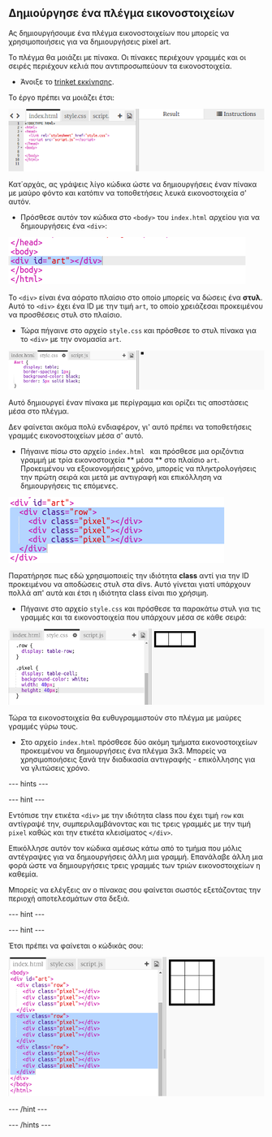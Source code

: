 ## Δημιούργησε ένα πλέγμα εικονοστοιχείων

Ας δημιουργήσουμε ένα πλέγμα εικονοστοιχείων που μπορείς να χρησιμοποιήσεις για να δημιουργήσεις pixel art.

Το πλέγμα θα μοιάζει με πίνακα. Οι πίνακες περιέχουν γραμμές και οι σειρές περιέχουν κελιά που αντιπροσωπεύουν τα εικονοστοιχεία.

+ Άνοιξε το [trinket εκκίνησης](http://jumpto.cc/web-pixel).

Το έργο πρέπει να μοιάζει έτσι:

![στιγμιότυπο οθόνης](images/pixel-starter.png)

Κατ΄αρχάς, ας γράψεις λίγο κώδικα ώστε να δημιουργήσεις έναν πίνακα με μαύρο φόντο και κατόπιν να τοποθετήσεις λευκά εικονοστοιχεία σ' αυτόν.

+ Πρόσθεσε αυτόν τον κώδικα στο `<body>` του `index.html` αρχείου για να δημιουργήσεις ένα `<div>`:

![στιγμιότυπο οθόνης](images/pixel-art-art.png)

Το `<div>` είναι ένα αόρατο πλαίσιο στο οποίο μπορείς να δώσεις ένα **στυλ**. Αυτό το `<div>` έχει ένα ID με την τιμή `art`, το οποίο χρειάζεσαι προκειμένου να προσθέσεις στυλ στο πλαίσιο.

+ Τώρα πήγαινε στο αρχείο `style.css` και πρόσθεσε το στυλ πίνακα για το `<div>` με την ονομασία `art`.

![στιγμιότυπο οθόνης](images/pixel-art-style.png)

Αυτό δημιουργεί έναν πίνακα με περίγραμμα και ορίζει τις αποστάσεις μέσα στο πλέγμα.

Δεν φαίνεται ακόμα πολύ ενδιαφέρον, γι' αυτό πρέπει να τοποθετήσεις γραμμές εικονοστοιχείων μέσα σ' αυτό.

+ Πήγαινε πίσω στο αρχείο `index.html ` και πρόσθεσε μια οριζόντια γραμμή με τρία εικονοστοιχεία ** μέσα ** στο πλαίσιο `art`. Προκειμένου να εξοικονομήσεις χρόνο, μπορείς να πληκτρολογήσεις την πρώτη σειρά και μετά με αντιγραφή και επικόλληση να δημιουργήσεις τις επόμενες.

![στιγμιότυπο οθόνης](images/pixel-art-row.png)

Παρατήρησε πως εδώ χρησιμοποιείς την ιδιότητα **class** αντί για την ID προκειμένου να αποδώσεις στυλ στα divs. Αυτό γίνεται γιατί υπάρχουν πολλά απ' αυτά και έτσι η ιδιότητα class είναι πιο χρήσιμη.

+ Πήγαινε στο αρχείο `style.css` και πρόσθεσε τα παρακάτω στυλ για τις γραμμές και τα εικονοστοιχεία που υπάρχουν μέσα σε κάθε σειρά:

![στιγμιότυπο οθόνης](images/pixel-art-row-style.png)

Τώρα τα εικονοστοιχεία θα ευθυγραμμιστούν στο πλέγμα με μαύρες γραμμές γύρω τους.

+ Στο αρχείο `index.html` πρόσθεσε δύο ακόμη τμήματα εικονοστοιχείων προκειμένου να δημιουργήσεις ένα πλέγμα 3x3. Μπορείς να χρησιμοποιήσεις ξανά την διαδικασία αντιγραφής - επικόλλησης για να γλιτώσεις χρόνο.

--- hints ---

--- hint ---

Εντόπισε την ετικέτα `<div>` με την ιδιότητα class που έχει τιμή `row` και αντίγραψέ την, συμπεριλαμβάνοντας και τις τρεις γραμμές με την τιμή ` pixel` καθώς και την ετικέτα κλεισίματος `</div>`.

Επικόλλησε αυτόν τον κώδικα αμέσως κάτω από το τμήμα που μόλις αντέγραψες για να δημιουργήσεις άλλη μια γραμμή. Επανάλαβε άλλη μια φορά ώστε να δημιουργήσεις τρεις γραμμές των τριών εικονοστοιχείων η καθεμία.

Μπορείς να ελέγξεις αν ο πίνακας σου φαίνεται σωστός εξετάζοντας την περιοχή αποτελεσμάτων στα δεξιά.

--- hint ---

--- hint ---

Έτσι πρέπει να φαίνεται ο κώδικάς σου:

![screenshot](images/pixel-art-grid-3.png)

--- /hint ---

--- /hints ---